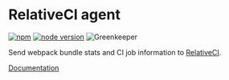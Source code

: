 # RelativeCI agent

[![npm](https://img.shields.io/npm/v/@relative-ci/agent.svg)](https://www.npmjs.com/package/@relative-ci/agent)
[![node version](https://img.shields.io/node/v/@relative-ci/agent.svg)](https://www.npmjs.com/package/@relative-ci/agent)
![Greenkeeper](https://badges.greenkeeper.io/relative-ci/agent.svg)

Send webpack bundle stats and CI job information to [RelativeCI](https://relative-ci.com?utm_source=github-agent).

[Documentation](https://relative-ci.com/documentation/setup?utm_source=github-agent)
